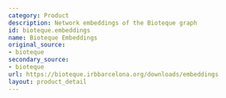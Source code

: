 ```yaml
---
category: Product
description: Network embeddings of the Bioteque graph
id: bioteque.embeddings
name: Bioteque Embeddings
original_source:
- bioteque
secondary_source:
- bioteque
url: https://bioteque.irbbarcelona.org/downloads/embeddings
layout: product_detail
---
```

